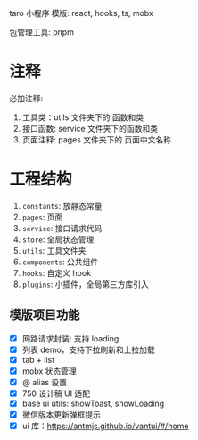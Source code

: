 taro 小程序 模版: react, hooks, ts, mobx

包管理工具: pnpm

# 注释

必加注释:

1. 工具类：utils 文件夹下的 函数和类
2. 接口函数: service 文件夹下的函数和类
3. 页面注释: pages 文件夹下的 页面中文名称

# 工程结构

1. `constants`: 放静态常量
2. `pages`: 页面
3. `service`: 接口请求代码
4. `store`: 全局状态管理
5. `utils`: 工具文件夹
6. `components`: 公共组件
7. `hooks`: 自定义 hook
8. `plugins`: 小插件，全局第三方库引入


## 模版项目功能

- [x] 网路请求封装: 支持 loading
- [x] 列表 demo，支持下拉刷新和上拉加载
- [x] tab + list
- [x] mobx 状态管理
- [x] @ alias 设置
- [x] 750 设计稿 UI 适配
- [x] base ui utils: showToast, showLoading
- [x] 微信版本更新弹框提示
- [x] ui 库：https://antmjs.github.io/vantui/#/home
